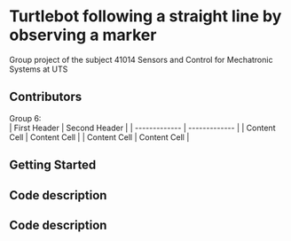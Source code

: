 # Turtlebot following a straight line by observing a marker
Group project of the subject 41014 Sensors and Control for Mechatronic Systems at UTS  
<!-- CONTRIBUTORS -->
## Contributors
Group 6:  
| First Header  | Second Header |
| ------------- | ------------- |
| Content Cell  | Content Cell  |
| Content Cell  | Content Cell  |


<!-- GETTING STARTED -->
## Getting Started



<!-- CODE DESCRIPTION -->
## Code description



<!-- CODE DESCRIPTION -->
## Code description



